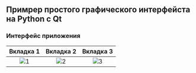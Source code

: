 ## Примрер простого графического интерфейста на Python c Qt
### Интерфейс приложения
|Вкладка 1|Вкладка 2|Вкладка 3|
|:-:|:-:|:-:|
|![1](https://github.com/user-attachments/assets/a6c0ab3b-d653-44e9-a579-cc5cd3e608c9)|![2](https://github.com/user-attachments/assets/2c49620f-52b5-4d37-b397-9e7e7a86d541)|![3](https://github.com/user-attachments/assets/bcdd0629-9ca6-4e2f-a075-45be021d1e03)|

